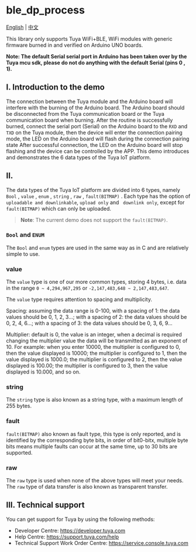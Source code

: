 # ble_dp_process

[English](./README.md) | [中文](./README_zh.md) 

  This library only supports Tuya WiFi+BLE, WiFi modules with generic firmware burned in and verified on Arduino UNO boards.

**Note: The default Serial serial port in Arduino has been taken over by the Tuya mcu sdk, please do not do anything with the default Serial (pins 0 , 1).**

  ## I. Introduction to the demo 

The connection between the Tuya module and the Arduino board will interfere with the burning of the Arduino board. The Arduino board should be disconnected from the Tuya communication board or the Tuya communication board when burning. After the routine is successfully burned, connect the serial port (Serial) on the Arduino board to the `RXD` and `TXD` on the Tuya module, then the device will enter the connection pairing mode, the LED on the Arduino board will flash during the connection pairing state After successful connection, the LED on the Arduino board will stop flashing and the device can be controlled by the APP.
This demo introduces and demonstrates the 6 data types of the Tuya IoT platform.

  ## II. 

The data types of the Tuya IoT platform are divided into 6 types, namely `Bool` , `value` , `enum` , `string` , `raw` , `fault(BITMAP)` . Each type has the option of `uploadable and downlinkable`, `upload only` and ` downlink only`, except for `fault(BITMAP)` which can only be uploaded. 

> **Note**: The current demo does not support the `fault(BITMAP)`.

  ### `Bool` and `ENUM`

The `Bool` and `enum` types are used in the same way as in C and are relatively simple to use. 

  ### value 

  The `value` type is one of our more common types, storing 4 bytes, i.e. data in the range `0 ~ 4,294,967,295` or `-2,147,483,648 ~ 2,147,483,647`.

  The `value` type requires attention to spacing and multiplicity.

  Spacing: assuming the data range is 0-100, with a spacing of 1: the data values should be 0, 1, 2, 3...; with a spacing of 2: the data values should be 0, 2, 4, 6...; with a spacing of 3: the data values should be 0, 3, 6, 9...

Multiplier: default is 0, the value is an integer, when a decimal is required changing the multiplier value the data will be transmitted as an exponent of 10. For example: when you enter 10000, the multiplier is configured to 0, then the value displayed is 10000; the multiplier is configured to 1, then the value displayed is 1000.0; the multiplier is configured to 2, then the value displayed is 100.00; the multiplier is configured to 3, then the value displayed is 10.000, and so on.


  ### string 

The `string` type is also known as a string type, with a maximum length of 255 bytes.

  ### fault 

`fault(BITMAP)` also known as fault type, this type is only reported, and is identified by the corresponding byte bits, in order of bit0-bitx, multiple byte bits means multiple faults can occur at the same time, up to 30 bits are supported.

  ### raw 

The `raw` type is used when none of the above types will meet your needs. The `raw` type of data transfer is also known as transparent transfer.

  

  ## III. Technical support

You can get support for Tuya by using the following methods:

- Developer Centre: https://developer.tuya.com
- Help Centre: https://support.tuya.com/help
- Technical Support Work Order Centre: https://service.console.tuya.com 